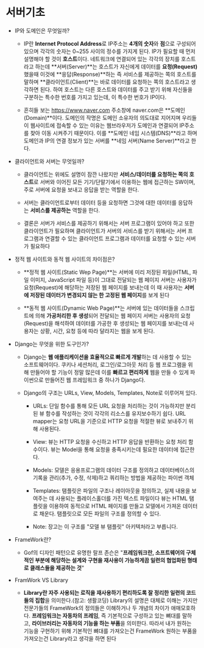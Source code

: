 # 서버기초 

- IP와 도메인은 무엇일까?
  - IP란 **Internet Protocol Address**로 IP주소는 **4개의 숫자**와 **점**으로 구성되어 있으며 각각의 숫자는 0~255 사이의 정수를 가지게 된다.
    IP가 필요할 때 먼저 설명해야 할 것이 **호스트**이다. 네트워크에 연결되어 있는 각각의 장치를 호스트라고 하는데
    **서버(Server)**는 호스트가 자신에게 데이터를 **요청(Request)** 했을때 이것에 **응답(Response)**하는 즉 서비스를 제공하는 쪽의
    호스트를 말하며 **클라이언트(Client)**는 바로 데이터를 요청하는 쪽의 호스트라고 생각하면 된다.
    하여 호스트는 다른 호스트와 데이터를 주고 받기 위해 자신들을 구분하는 특수한 번호를 가지고 있는데, 이 특수한 번호가 IP이다.

  - 흔히들 보는 https://www.naver.com 주소창에 naver.com은 **도메인(Domain)**이다. 도메인의 작명은 도메인 소유자의 의도대로 지어지며
    우리들이 웹사이트에 접속할 수 있는 이유는 웹브라우저가 도메인과 연결되어 IP주소를 찾아 이동 시켜주기 때문이다.
    이를 **도메인 네임 시스템(DNS)**라고 하며 도메인과 IP의 연결 정보가 있는 서버를 **네임 서버(Name Server)**라고 한다.

- 클라이언트와 서버는 무엇일까?
  - 클라이언트는 위에도 설명이 잠깐 나왔지만 **서비스/데이터를 요청하는 쪽의 호스트**로 서버와 이어진 모든 기기/단말기에서 이용하는
    웹에 접근하는 SW이며, 주로 서버에 요청을 보내고 응답을 받는 역할을 한다.

  - 서버는 클라이언트로부터 데이터 등을 요청하면 그것에 대한 데이터를 응답하는 **서비스를 제공하는** 역할을 한다.

  - 결론은 서버가 서비스를 제공하기 위해서는 서버 프로그램이 있어야 하고 또한 클라이언트가 필요하며
    클라이언트가 서버의 서비스를 받기 위해서는 서버 프로그램과 연결할 수 있는 클라이언트 프로그램과 데이터를 요청할 수 있는 서버가 필요하다

- 정적 웹 사이트와 동적 웹 사이트의 차이점은?
  - **정적 웹 사이트(Static Wep Page)**는 서버에 미리 저장된 파일(HTML, 파일 이미지, JavaScript 파일 등)이 그대로 전달되는 웹 페이지 서버는
    사용자가 요청(Request)에 해당하는 저장된 웹 페이지를 보내는데 이 때 사용자는 **서버에 저장된 데이터가 변경되지 않는 한 고정된 웹 페이지**를 보게 된다

  - **동적 웹 사이트(Dynamic Web Page)**는 서버에 있는 데이터들을 스크립트에 의해 **가공처리한 후 생성**되어 전달되는 웹 페이지 서버는
      사용자의 요청(Request)을 해석하여 데이터를 가공한 후 생성되는 웹 페이지를 보내는데 사용자는 상황, 시간, 요청 등에 따라 달라지는 웹을 보게 된다.

- Django는 무엇을 위한 도구인가?
  - Django는 **웹 애플리케이션을 효율적으로 빠르게 개발**하는 데 사용할 수 있는 소프트웨어이다. 쿠키나 세션처리, 로그인/로그아웃 처리 등
    웹 프로그램을 위해 만들어야 할 기능이 정말 많은데 이를 **빠르고 편리하게** 웹을 만들 수 있게 파이썬으로 만들어진 웹 프레임워크 중 하나가 
    Django다.

  - Django의 구조는 URLs, View, Models, Templates, Note로 이루어져 있다.

    - URLs: 단일 함수를 통해 모든 URL 요청을 처리하는 것이 가능하지만 분리된 뷰 함수를 작성하는 것이 각각의 리소스를 유지보수하기 쉽다.
      URL mapper는 요청 URL을 기준으로 HTTP 요청을 적절한 뷰로 보내주기 위해 사용된다.

    - View: 뷰는 HTTP 요청을 수신하고 HTTP 응답을 반환하는 요청 처리 함수이다. 뷰는 Model을 통해 요청을 충족시키는데 필요한 데이터에 접근한다.
    
    - Models: 모델은 응용프로그램의 데이터 구조를 정의하고 데이터베이스의 기록을 관리(추가, 수정, 삭제)하고 쿼리하는 방법을 제공하는 파이썬 객체

    - Templates: 탬플릿은 파일의 구조나 레이아웃을 정의하고, 실제 내용을 보여주는 데 사용되는 플레이스홀더를 가진 텍스트 파일이다
                 뷰는 HTML 탬플릿을 이용하여 동적으로 HTML 페이지를 만들고 모델에서 가져온 데이터로 채운다.
                 탬플릿으로 모든 파일의 구조를 정의할 수 있다.
    
    - Note: 장고는 이 구조를 "모델 뷰 탬플릿" 아키텍처라고 부릅니다.

- FrameWork란?
  - Gof의 디자인 패턴으로 유명한 랄프 존슨은 
 "**프레임워크란, 소프트웨어의 구체적인 부분에 해당하는 설계와 구현을 재사용이 가능하게끔 일련의 협업화된 형태로 클래스들을 제공하는 것**"
- FramWork VS Library
  - **Library란 자주 사용되는 로직을 재사용하기 편리하도록 잘 정리한 일련의 코드들의 집합**을 의미한다.(참고: 생활코딩)
      Library의 설명은 대체로 이해는 가지만 전문가들의 FrameWork의 정의들은 이해하거나 두 개념의 차이가 애매모호하다.
      **프레임워크는 자동차의 프레임**, 즉 기본적으로 구성하고 있는 뼈대를 말하고,
      **라이브러리는 자동차의 기능을 하는 부품**을 의미한다.
      따라서 내가 원하는 기능을 구현하기 위해 기본적인 뼈대를 가져오는건 FrameWork
      원하는 부품을 가져오는건 Library라고 생각을 하면 된다